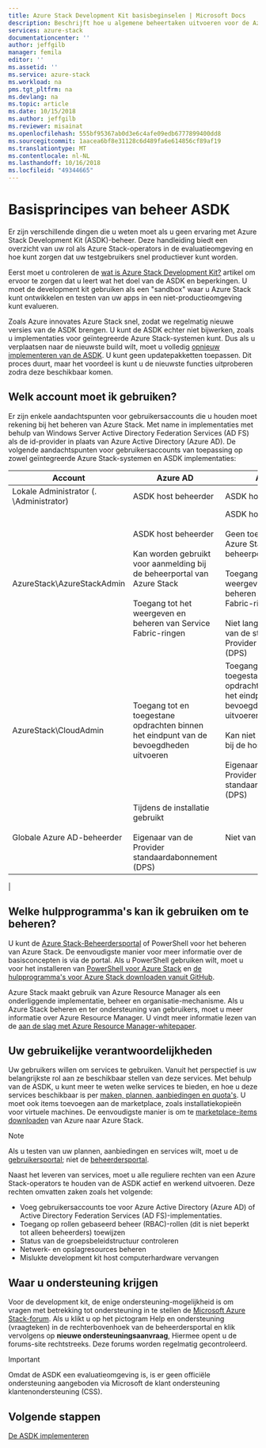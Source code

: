 ```yaml
---
title: Azure Stack Development Kit basisbeginselen | Microsoft Docs
description: Beschrijft hoe u algemene beheertaken uitvoeren voor de Azure Stack Development Kit (ASDK).
services: azure-stack
documentationcenter: ''
author: jeffgilb
manager: femila
editor: ''
ms.assetid: ''
ms.service: azure-stack
ms.workload: na
pms.tgt_pltfrm: na
ms.devlang: na
ms.topic: article
ms.date: 10/15/2018
ms.author: jeffgilb
ms.reviewer: misainat
ms.openlocfilehash: 555bf95367ab0d3e6c4afe09edb6777899400dd8
ms.sourcegitcommit: 1aacea6bf8e31128c6d489fa6e614856cf89af19
ms.translationtype: MT
ms.contentlocale: nl-NL
ms.lasthandoff: 10/16/2018
ms.locfileid: "49344665"
---
```

# <a name="asdk-administration-basics"></a>Basisprincipes van beheer ASDK 
Er zijn verschillende dingen die u weten moet als u geen ervaring met Azure Stack Development Kit (ASDK)-beheer. Deze handleiding biedt een overzicht van uw rol als Azure Stack-operators in de evaluatieomgeving en hoe kunt zorgen dat uw testgebruikers snel productiever kunt worden.

Eerst moet u controleren de [wat is Azure Stack Development Kit?](asdk-what-is.md) artikel om ervoor te zorgen dat u leert wat het doel van de ASDK en beperkingen. U moet de development kit gebruiken als een "sandbox" waar u Azure Stack kunt ontwikkelen en testen van uw apps in een niet-productieomgeving kunt evalueren. 

Zoals Azure innovates Azure Stack snel, zodat we regelmatig nieuwe versies van de ASDK brengen. U kunt de ASDK echter niet bijwerken, zoals u implementaties voor geïntegreerde Azure Stack-systemen kunt. Dus als u verplaatsen naar de nieuwste build wilt, moet u volledig [opnieuw implementeren van de ASDK](asdk-redeploy.md). U kunt geen updatepakketten toepassen. Dit proces duurt, maar het voordeel is kunt u de nieuwste functies uitproberen zodra deze beschikbaar komen. 

## <a name="what-account-should-i-use"></a>Welk account moet ik gebruiken?
Er zijn enkele aandachtspunten voor gebruikersaccounts die u houden moet rekening bij het beheren van Azure Stack. Met name in implementaties met behulp van Windows Server Active Directory Federation Services (AD FS) als de id-provider in plaats van Azure Active Directory (Azure AD). De volgende aandachtspunten voor gebruikersaccounts van toepassing op zowel geïntegreerde Azure Stack-systemen en ASDK implementaties:

|Account|Azure AD|AD FS|
|-----|-----|-----|
|Lokale Administrator (. \Administrator)|ASDK host beheerder|ASDK host beheerder|
|AzureStack\AzureStackAdmin|ASDK host beheerder<br><br>Kan worden gebruikt voor aanmelding bij de beheerportal van Azure Stack<br><br>Toegang tot het weergeven en beheren van Service Fabric-ringen|ASDK host beheerder<br><br>Geen toegang tot de Azure Stack-beheerportal<br><br>Toegang tot het weergeven en beheren van Service Fabric-ringen<br><br>Niet langer eigenaar van de standaard Provider abonnement (DPS)|
|AzureStack\CloudAdmin|Toegang tot en toegestane opdrachten binnen het eindpunt van de bevoegdheden uitvoeren|Toegang tot en toegestane opdrachten binnen het eindpunt van de bevoegdheden uitvoeren<br><br>Kan niet aanmelden bij de host ASDK<br><br>Eigenaar van de Provider standaardabonnement (DPS)|
|Globale Azure AD-beheerder|Tijdens de installatie gebruikt<br><br>Eigenaar van de Provider standaardabonnement (DPS)|Niet van toepassing|
|

## <a name="what-tools-do-i-use-to-manage"></a>Welke hulpprogramma's kan ik gebruiken om te beheren?
U kunt de [Azure Stack-Beheerdersportal](https://adminportal.local.azurestack.external) of PowerShell voor het beheren van Azure Stack. De eenvoudigste manier voor meer informatie over de basisconcepten is via de portal. Als u PowerShell gebruiken wilt, moet u voor het installeren van [PowerShell voor Azure Stack](asdk-post-deploy.md#install-azure-stack-powershell) en [de hulpprogramma's voor Azure Stack downloaden vanuit GitHub](asdk-post-deploy.md#download-the-azure-stack-tools).

Azure Stack maakt gebruik van Azure Resource Manager als een onderliggende implementatie, beheer en organisatie-mechanisme. Als u Azure Stack beheren en ter ondersteuning van gebruikers, moet u meer informatie over Azure Resource Manager. U vindt meer informatie lezen van de [aan de slag met Azure Resource Manager-whitepaper](http://download.microsoft.com/download/E/A/4/EA4017B5-F2ED-449A-897E-BD92E42479CE/Getting_Started_With_Azure_Resource_Manager_white_paper_EN_US.pdf).

## <a name="your-typical-responsibilities"></a>Uw gebruikelijke verantwoordelijkheden
Uw gebruikers willen om services te gebruiken. Vanuit het perspectief is uw belangrijkste rol aan ze beschikbaar stellen van deze services. Met behulp van de ASDK, u kunt meer te weten welke services te bieden, en hoe u deze services beschikbaar is per [maken, plannen, aanbiedingen en quota's](asdk-offer-services.md). U moet ook items toevoegen aan de marketplace, zoals installatiekopieën voor virtuele machines. De eenvoudigste manier is om te [marketplace-items downloaden](asdk-marketplace-item.md) van Azure naar Azure Stack.

> [!NOTE]
> Als u testen van uw plannen, aanbiedingen en services wilt, moet u de [gebruikersportal](https://portal.local.azurestack.external); niet de [beheerdersportal](https://adminportal.local.azurestack.external).

Naast het leveren van services, moet u alle reguliere rechten van een Azure Stack-operators te houden van de ASDK actief en werkend uitvoeren. Deze rechten omvatten zaken zoals het volgende:
- Voeg gebruikersaccounts toe voor Azure Active Directory (Azure AD) of Active Directory Federation Services (AD FS)-implementaties.
- Toegang op rollen gebaseerd beheer (RBAC)-rollen (dit is niet beperkt tot alleen beheerders) toewijzen
- Status van de groepsbeleidstructuur controleren
- Netwerk- en opslagresources beheren
- Mislukte development kit host computerhardware vervangen 

## <a name="where-to-get-support"></a>Waar u ondersteuning krijgen
Voor de development kit, de enige ondersteuning-mogelijkheid is om vragen met betrekking tot ondersteuning in te stellen de [Microsoft Azure Stack-forum](https://social.msdn.microsoft.com/Forums/azure/home?forum=azurestack). Als u klikt u op het pictogram Help en ondersteuning (vraagteken) in de rechterbovenhoek van de beheerdersportal en klik vervolgens op **nieuwe ondersteuningsaanvraag**, Hiermee opent u de forums-site rechtstreeks. Deze forums worden regelmatig gecontroleerd. 

> [!IMPORTANT]
> Omdat de ASDK een evaluatieomgeving is, is er geen officiële ondersteuning aangeboden via Microsoft de klant ondersteuning klantenondersteuning (CSS).

## <a name="next-steps"></a>Volgende stappen
[De ASDK implementeren](asdk-install.md)

